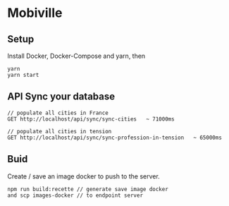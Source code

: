 # Mobiville

## Setup

Install Docker, Docker-Compose and yarn, then

```
yarn
yarn start
```

## API Sync your database

```
// populate all cities in France
GET http://localhost/api/sync/sync-cities   ~ 71000ms
```

```
// populate all cities in tension
GET http://localhost/api/sync/sync-profession-in-tension   ~ 65000ms
```

## Buid 

Create / save an image docker to push to the server.
```
npm run build:recette // generate save image docker
and scp images-docker // to endpoint server
```
